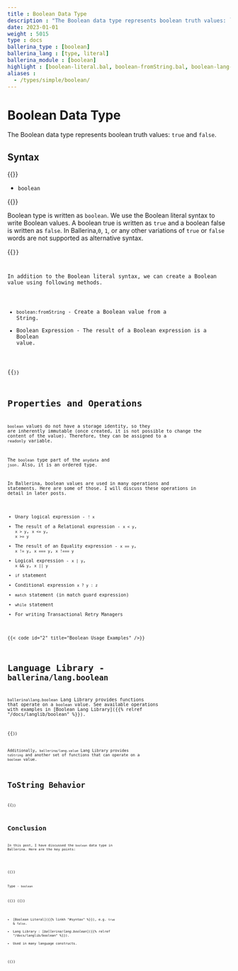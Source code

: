 ```yaml
---
title : Boolean Data Type
description : "The Boolean data type represents boolean truth values: `true` and `false`."
date: 2023-01-01
weight : 5015
type : docs
ballerina_type : [boolean]
ballerina_lang : [type, literal]
ballerina_module : [boolean]
highlight : [boolean-literal.bal, boolean-fromString.bal, boolean-lang-support.bal, boolean-lib.bal, boolean-toString.bal]
aliases :
  - /types/simple/boolean/
---
```


# Boolean Data Type

The Boolean data type represents boolean truth values: `true` and `false`.

<!--more-->

## Syntax

{{<md class="syntax">}}

* `boolean`

{{</md>}}

Boolean type is written as `boolean`. We use the Boolean literal syntax to write Boolean values.
A boolean true is written as `true` and a boolean false is written as `false`.
In Ballerina,`0`, `1`, or any other variations of `true` or `false` words are not supported as alternative syntax.

{{<code id="0" title="Boolean Literal" />}}

In addition to the Boolean literal syntax, we can create a Boolean value using following methods.
* `boolean:fromString` - Create a Boolean value from a String.
* Boolean Expression - The result of a Boolean expression is a Boolean value.

{{<code id="1" title="Creating a Boolean Value from a string" />}}

# Properties and Operations

`boolean` values do not have a storage identity, so they are inherently immutable
(once created, it is not possible to change the content of the value).
Therefore, they can be assigned to a `readonly` variable.

The `boolean` type part of the `anydata` and `json`. Also, it is an ordered type.

In Ballerina, boolean values are used in many operations and statements.
Here are some of those. I will discuss these operations in detail in later posts.

* Unary logical expression - `! x`
* The result of a Relational expression - `x < y`, `x > y`, `x <= y`, `x >= y`
* The result of an Equality expression - `x == y`, `x != y`, `x === y`, `x !=== y`
* Logical expression - `x | y`, `x && y`, `x || y`
* `if` statement
* Conditional expression `x ? y : z`
* `match` statement (in match guard expression)
* `while` statement
* For writing Transactional Retry Managers

{{< code id="2" title="Boolean Usage Examples" />}}

# Language Library - `ballerina/lang.boolean`

`ballerina\lang.boolean` Lang Library provides functions that operate on a `boolean` value. 
See available operations with examples in [Boolean Lang Library]({{% relref "/docs/langlib/boolean" %}}).

{{<code id="3" title="LangLibrary" />}}

Additionally, `ballerina/lang.value` Lang Library provides `toString` and another set of functions that can operate on a `boolean` value.

# ToString Behavior

{{<code id="4" title="ToString Behavior" />}}

# Conclusion

In this post, I have discussed the `boolean` data type in Ballerina. Here are the key points:

<!--tldr-->
{{<md class="keypoint">}}

Type - `boolean`

{{</md>}}
{{<md class="tldr">}}

* [Boolean Literal]({{% linkh "#syntax" %}}), e.g. `true` & `false`.
* Lang Library : [*ballerina/lang.boolean*]({{% relref "/docs/langlib/boolean" %}}).
* Used in many language constructs.

{{</md>}}
